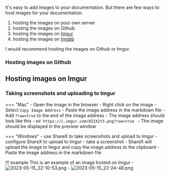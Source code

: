 It's easy to add images to your documentation. But there are few ways to host images for your documentation.

1. hosting the images on your own server
2. hosting the images on Github
3. hosting the images on [Imgur](https://imgur.com/)
4. hosting the images on [Imgbb](https://imgbb.com/)

I would recommend hosting the images on Github or Imgur.

### Hosting images on Github


## Hosting images on Imgur

### Taking screenshots and uploading to Imgur

=== "Mac"
    - Open the image in the browser
    - Right click on the image
    - Select `Copy Image Address`
    - Paste the image address in the markdown file
    - Add `?raw=true` to the end of the image address
    - The image address should look like this
    - 
        ```md
        https://i.imgur.com/0Z1X2Y3.png?raw=true
        ```
    - The image should be displayed in the preview window

=== "Windows"
    - use ShareX to take screenshots and upload to Imgur
      - configure ShareX to upload to Imgur
    - take a screenshot
    - ShareX will upload the image to Imgur and copy the image address to the clipboard
    - Paste the image address in the markdown file

!!! example
    This is an example of an image hosted on Imgur
    - ![2023-05-15_22-10-53.png](https://i.imgur.com/mp4S3jD.png)
    - ![2023-05-15_22-24-48.png](https://i.imgur.com/5r8tFZi.png)
